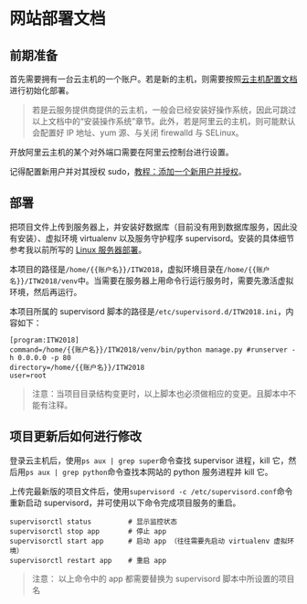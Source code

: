 # 网站部署文档

## 前期准备

首先需要拥有一台云主机的一个账户。若是新的主机，则需要按照[云主机配置文档](https://github.com/Zouzhp3/Learn/tree/master/Cloud)进行初始化部署。

> 若是云服务提供商提供的云主机，一般会已经安装好操作系统，因此可跳过以上文档中的“安装操作系统”章节。此外，若是阿里云的主机，则可能默认会配置好 IP 地址、yum 源、与关闭 firewalld 与 SELinux。

开放阿里云主机的某个对外端口需要在阿里云控制台进行设置。

记得配置新用户并对其授权 sudo，[教程：添加一个新用户并授权](http://www.cnblogs.com/woshimrf/p/5906084.html)。

## 部署

把项目文件上传到服务器上，并安装好数据库（目前没有用到数据库服务，因此没有安装）、虚拟环境 virtualenv 以及服务守护程序 supervisord。安装的具体细节参考我以前所写的 [Linux 服务器部署](https://github.com/Zouzhp3/Learn/blob/master/Flask/ch4%20Linux%E6%9C%8D%E5%8A%A1%E5%99%A8%E9%83%A8%E7%BD%B2.md)。

本项目的路径是`/home/{{账户名}}/ITW2018`，虚拟环境目录在`/home/{{账户名}}/ITW2018/venv`中。当需要在服务器上用命令行运行服务时，需要先激活虚拟环境，然后再运行。

本项目所属的 supervisord 脚本的路径是`/etc/supervisord.d/ITW2018.ini`，内容如下：
```
[program:ITW2018] 
command=/home/{{账户名}}/ITW2018/venv/bin/python manage.py #runserver -h 0.0.0.0 -p 80
directory=/home/{{账户名}}/ITW2018
user=root
```

> 注意：当项目目录结构变更时，以上脚本也必须做相应的变更。且脚本中不能有注释。

## 项目更新后如何进行修改

登录云主机后，使用`ps aux | grep super`命令查找 supervisor 进程，kill 它，然后用`ps aux | grep python`命令查找本网站的 python 服务进程并 kill 它。

上传完最新版的项目文件后，使用`supervisord -c /etc/supervisord.conf`命令重新启动 supervisord，并可使用以下命令完成项目服务的重启。

```
supervisorctl status         # 显示监控状态
supervisorctl stop app       # 停止 app
supervisorctl start app      # 启动 app （往往需要先启动 virtualenv 虚拟环境）
supervisorctl restart app    # 重启 app
```

> 注意： 以上命令中的 app 都需要替换为 supervisord 脚本中所设置的项目名
